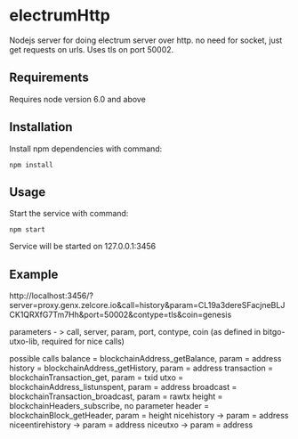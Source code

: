 # electrumHttp
Nodejs server for doing electrum server over http. no need for socket, just get requests on urls. Uses tls on port 50002.

## Requirements
Requires node version 6.0 and above

## Installation
Install npm dependencies with command:
```
npm install
```

## Usage
Start the service with command:
```
npm start
```
Service will be started on 127.0.0.1:3456

## Example
http://localhost:3456/?server=proxy.genx.zelcore.io&call=history&param=CL19a3dereSFacjneBLJCK1QRXfG7Tm7Hh&port=50002&contype=tls&coin=genesis

parameters - > call, server, param, port, contype, coin (as defined in bitgo-utxo-lib, required for nice calls)

possible calls
balance = blockchainAddress_getBalance, param = address
history = blockchainAddress_getHistory, param = address 
transaction = blockchainTransaction_get, param = txid
utxo = blockchainAddress_listunspent, param = address
broadcast = blockchainTransaction_broadcast, param = rawtx
height = blockchainHeaders_subscribe, no parameter
header = blockchainBlock_getHeader, param = height
nicehistory -> param = address
niceentirehistory -> param = address
niceutxo -> param = address
